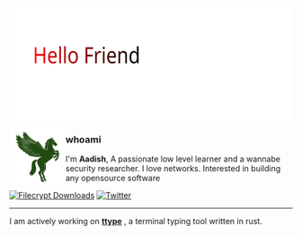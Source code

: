 <p align="left">
    <picture>
      <source media="(prefers-color-scheme: dark)" srcset="resources/hello_friend_dark.svg">
      <source media="(prefers-color-scheme: light)" srcset="resources/hellofriend.svg">
      <img alt="Flickering" src="resources/hellofriend.svg" width="900" height="200" style="max-width: 100%;">
    </picture>
</p>

<picture>
  <source media="(prefers-color-scheme: dark)" srcset="resources/pegasus.svg">
  <source media="(prefers-color-scheme: light)" srcset="resources/pegasus_light.svg">
  <img align="left" alt="Pegasus" src="resources/pegasus_light.svg" width="100" height="100" style="max-width: 100%;">
</picture>

### whoami

I'm **Aadish**, A passionate low level learner and a wannabe security researcher. I love networks. Interested in building any opensource software

[![Filecrypt Downloads](https://img.shields.io/github/downloads/Aavtic/Filecrypt/total)](https://github.com/aavtic/filecrypt) [![Twitter](https://img.shields.io/twitter/url?url=https%3A%2F%2Ftwitter.com%2FAavtic)](https://twitter.com/Aavtic)

---


I am actively working on [**ttype**](https://github.com/aavtic/ttype) , a terminal typing tool written in rust.
